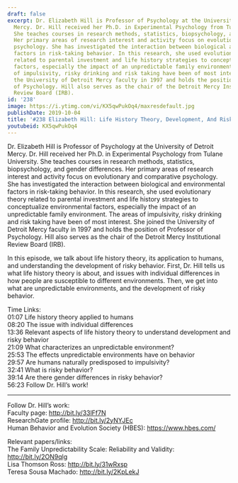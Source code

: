 ```yaml
---
draft: false
excerpt: Dr. Elizabeth Hill is Professor of Psychology at the University of Detroit
  Mercy. Dr. Hill received her Ph.D. in Experimental Psychology from Tulane University.
  She teaches courses in research methods, statistics, biopsychology, and gender differences.
  Her primary areas of research interest and activity focus on evolutionary and comparative
  psychology. She has investigated the interaction between biological and environmental
  factors in risk-taking behavior. In this research, she used evolutionary theory
  related to parental investment and life history strategies to conceptualize environmental
  factors, especially the impact of an unpredictable family environment. The areas
  of impulsivity, risky drinking and risk taking have been of most interest. She joined
  the University of Detroit Mercy faculty in 1997 and holds the position of Professor
  of Psychology. Hill also serves as the chair of the Detroit Mercy Institutional
  Review Board (IRB).
id: '238'
image: https://i.ytimg.com/vi/KX5qwPukOq4/maxresdefault.jpg
publishDate: 2019-10-04
title: '#238 Elizabeth Hill: Life History Theory, Development, And Risky Behavior'
youtubeid: KX5qwPukOq4
---
```

Dr. Elizabeth Hill is Professor of Psychology at the University of Detroit Mercy. Dr. Hill received her Ph.D. in Experimental Psychology from Tulane University. She teaches courses in research methods, statistics, biopsychology, and gender differences. Her primary areas of research interest and activity focus on evolutionary and comparative psychology. She has investigated the interaction between biological and environmental factors in risk-taking behavior. In this research, she used evolutionary theory related to parental investment and life history strategies to conceptualize environmental factors, especially the impact of an unpredictable family environment. The areas of impulsivity, risky drinking and risk taking have been of most interest. She joined the University of Detroit Mercy faculty in 1997 and holds the position of Professor of Psychology. Hill also serves as the chair of the Detroit Mercy Institutional Review Board (IRB).

In this episode, we talk about life history theory, its application to humans, and understanding the development of risky behavior. First, Dr. Hill tells us what life history theory is about, and issues with individual differences in how people are susceptible to different environments. Then, we get into what are unpredictable environments, and the development of risky behavior.

Time Links:  
01:07  Life history theory applied to humans  
08:20  The issue with individual differences  
13:36  Relevant aspects of life history theory to understand development and risky behavior  
21:09  What characterizes an unpredictable environment?  
25:53  The effects unpredictable environments have on behavior  
29:57  Are humans naturally predisposed to impulsivity?  
32:41  What is risky behavior?  
39:14  Are there gender differences in risky behavior?  
56:23  Follow Dr. Hill’s work!

---

Follow Dr. Hill’s work:  
Faculty page: http://bit.ly/33lFf7N  
ResearchGate profile: http://bit.ly/2yNYJEc  
Human Behavior and Evolution Society (HBES): https://www.hbes.com/

Relevant papers/links:  
The Family Unpredictability Scale: Reliability and Validity: http://bit.ly/2ON9qlg  
Lisa Thomson Ross: http://bit.ly/31wRxsp  
Teresa Sousa Machado: http://bit.ly/2KpLekJ
